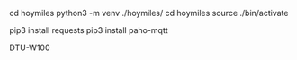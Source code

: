
cd hoymiles
python3 -m venv ./hoymiles/
cd hoymiles
source ./bin/activate

pip3 install requests
pip3 install paho-mqtt




DTU-W100


